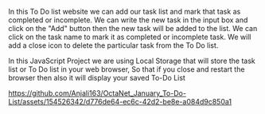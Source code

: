 In this To Do list website we can add our task list and mark that task as completed or incomplete. We can write the new task in the input box and click on the "Add" button then the new task will be added to the list. We can click on the task name to mark it as completed or incomplete task. We will add a close icon to delete the particular task from the To Do list.

In this JavaScript Project we are using Local Storage that will store the task list or To Do list in your web browser, So that if you close and restart the browser then also it will display your saved To-Do List

https://github.com/Anjali163/OctaNet_January_To-Do-List/assets/154526342/d776de64-ec6c-42d2-be8e-a084d9c850a1

